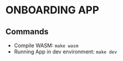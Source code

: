 # ONBOARDING APP

## Commands

- Compile WASM: `make wasm`
- Running App in dev environment: `make dev`
